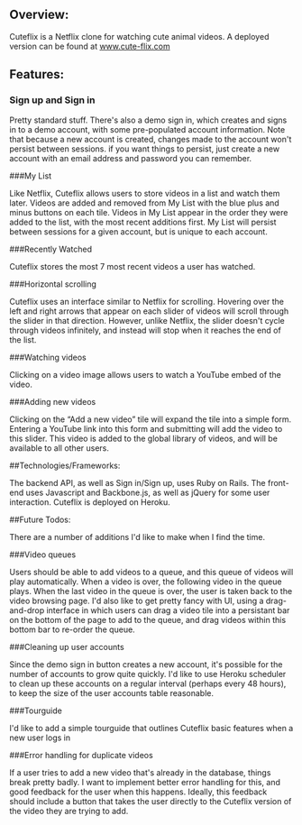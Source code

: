 ## Overview:

Cuteflix is a Netflix clone for watching cute animal videos. A deployed version can be found at www.cute-flix.com

## Features:

### Sign up and Sign in

Pretty standard stuff. There's also a demo sign in, which creates and signs in to a demo account, with some pre-populated account information. Note that because a new account is created, changes made to the account won't persist between sessions. if you want things to persist, just create a new account with an email address and password you can remember.

###My List

Like Netflix, Cuteflix allows users to store videos in a list and watch them later. Videos are added and removed from My List with the blue plus and minus buttons on each tile. Videos in My List appear in the order they were added to the list, with the most recent additions first. My List will persist between sessions for a given account, but is unique to each account.

###Recently Watched

Cuteflix stores the most 7 most recent videos a user has watched.

###Horizontal scrolling

Cuteflix uses an interface similar to Netflix for scrolling. Hovering over the left and right arrows that appear on each slider of videos will scroll through the slider in that direction. However, unlike Netflix, the slider doesn't cycle through videos infinitely, and instead will stop when it reaches the end of the list.

###Watching videos

Clicking on a video image allows users to watch a YouTube embed of the video.

###Adding new videos

Clicking on the “Add a new video” tile will expand the tile into a simple form. Entering a YouTube link into this form and submitting will add the video to this slider. This video is added to the global library of videos, and will be available to all other users.

##Technologies/Frameworks:

The backend API, as well as Sign in/Sign up, uses Ruby on Rails. The front-end uses Javascript and Backbone.js, as well as jQuery for some user interaction. Cuteflix is deployed on Heroku.

##Future Todos:

There are a number of additions I'd like to make when I find the time.

###Video queues

Users should be able to add videos to a queue, and this queue of videos will play automatically. When a video is over, the following video in the queue plays. When the last video in the queue is over, the user is taken back to the video browsing page. I'd also like to get pretty fancy with UI, using a drag-and-drop interface in which users can drag a video tile into a persistant bar on the bottom of the page to add to the queue, and drag videos within this bottom bar to re-order the queue.

###Cleaning up user accounts

Since the demo sign in button creates a new account, it's possible for the number of accounts to grow quite quickly. I'd like to use Heroku scheduler to clean up these accounts on a regular interval (perhaps every 48 hours), to keep the size of the user accounts table reasonable.

###Tourguide

I'd like to add a simple tourguide that outlines Cuteflix basic features when a new user logs in

###Error handling for duplicate videos

If a user tries to add a new video that's already in the database, things break pretty badly. I want to implement better error handling for this, and good feedback for the user when this happens. Ideally, this feedback should include a button that takes the user directly to the Cuteflix version of the video they are trying to add.
